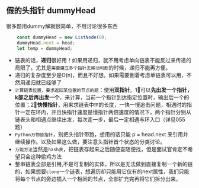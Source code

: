 ## 假的头指针 dummyHead
很多题用dummy解就很简单，不用讨论很多东西
```javascript
    const dummyHead = new ListNode(0);
    dummyHead.next = head;
    let temp = dummyHead;
```

- 链表的话，**递归**很好用！如果用递归，就不用考虑单向链表不能反过来传递的局限了。尤其是`需要建立多个指针去移动判断`的时候，递归不能再方便。
- 递归的复杂度至少是O(n)，而且不好想。如果需要倒着考虑单链表可以用，不然用递归就已经够了
- `计算链表位置，要求返回某位置的节点的题`：使用**双指针**。1⃣️可以**先出发一个指针，k部之后再出发一个**，来计算，当前一个指针到达指定位置时，输出后一个的位置；2⃣️**快慢指针**，用来求链表中`环`的长度，一快一慢追击问题，相遇时的指针一定在环内，并且快指针速度是慢指针两倍速度的情况下，两个指针分别从链表头和相遇点继续出发，每次走一步，最后一定相遇与环入口（详见055题）
- `Python万物皆指针`，别把头指针带跑，想用的话只能 p = head.next 来引用并继续操作。以及如果这么做，要注意头指针首个状态的分类讨论。
- `万能方法`当然是`hash表`，把链表存起来之后随便查随便找，但是面试官肯定不希望只会这种偷鸡方法
- 整串链表全部是引用,不是可复制的实体，所以是无法做到直接复制一个新的链的，如果想要`clone`一个链表，想遍历却只能用它仅有的next属性，我们只能将每个节点的旁边插入一个相同的节点，全部扩充完再将它们拆分出来。